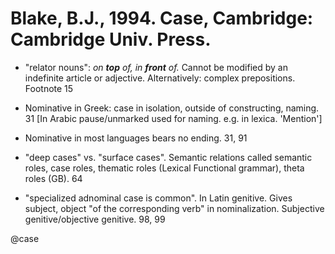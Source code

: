 # Blake, B.J., 1994. Case, Cambridge: Cambridge Univ. Press.

- "relator nouns": *on **top** of, in **front** of.* Cannot be modified by an indefinite article or adjective. Alternatively: complex prepositions. Footnote 15

- Nominative in Greek: case in isolation, outside of constructing, naming. 31 [In Arabic pause/unmarked used for naming. e.g. in lexica. 'Mention'] 

- Nominative in most languages bears no ending. 31, 91

- "deep cases" vs. "surface cases". Semantic relations called semantic roles, case roles, thematic roles (Lexical Functional grammar), theta roles (GB). 64

- "specialized adnominal case is common". In Latin genitive. Gives subject, object "of the corresponding verb" in nominalization. Subjective genitive/objective genitive. 98, 99

@case
